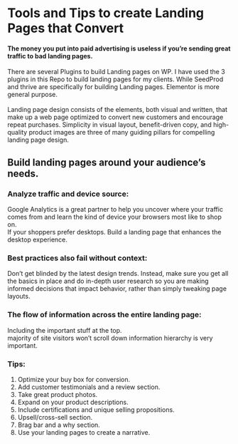# Tools and Tips to create Landing Pages that Convert
 
 #### The money you put into paid advertising is useless if you’re sending great traffic to bad landing pages.
 
There are several Plugins to build Landing pages on WP. I have used the 3 plugins in this Repo to build landing pages for my clients. While SeedProd and thrive are specifically for building Landing pages. Elementor is more general purpose.     
<br>
Landing page design consists of the elements, both visual and written, that make up a web page optimized to convert new customers and encourage repeat purchases. Simplicity in visual layout, benefit-driven copy, and high-quality product images are three of many guiding pillars for compelling landing page design. 



##   Build landing pages around your audience’s needs.


###   Analyze traffic and device source:  <br>
Google Analytics is a great partner to help you uncover where your traffic comes from and learn the kind of device your browsers most like to shop on. <br>
If your shoppers prefer desktops. Build a landing page that enhances the desktop experience.


###  Best practices also fail without context: <br>
Don’t get blinded by the latest design trends. Instead, make sure you get all the basics in place and do in-depth user research so you are making informed decisions that impact behavior, rather than simply tweaking page layouts. 


###  The flow of information across the entire landing page: <br>
Including the important stuff at the top. <br>
 majority of site visitors won’t scroll down
information hierarchy is very important.

### Tips:

1. Optimize your buy box for conversion.  <br>
2. Add customer testimonials and a review section.  <br>
3. Take great product photos.    <br>
4. Expand on your product descriptions.  <br>
5. Include certifications and unique selling propositions.   <br>
6. Upsell/cross-sell section.   <br>
7. Brag bar and a why section.   <br>
8. Use your landing pages to create a narrative.   <br>
